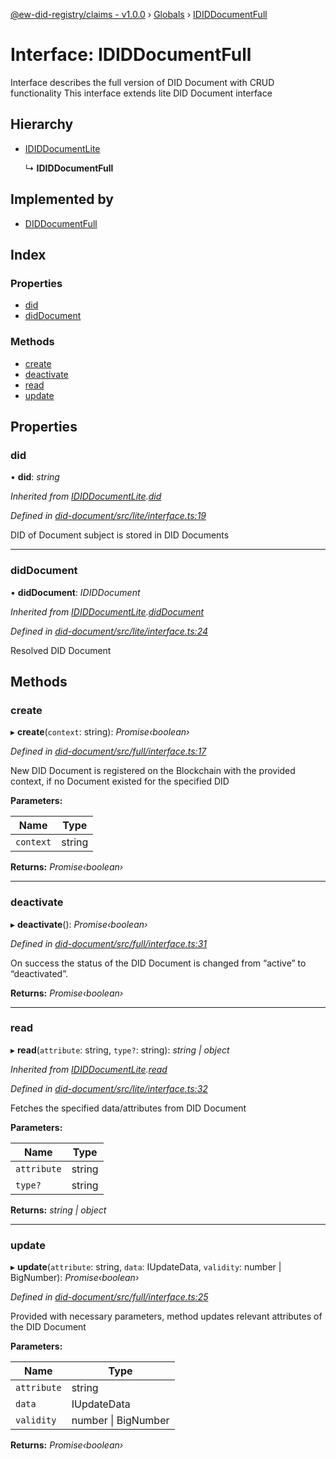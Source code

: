 [@ew-did-registry/claims - v1.0.0](../README.md) › [Globals](../globals.md) › [IDIDDocumentFull](ididdocumentfull.md)

# Interface: IDIDDocumentFull

Interface describes the full version of DID Document with CRUD functionality
This interface extends lite DID Document interface

## Hierarchy

* [IDIDDocumentLite](ididdocumentlite.md)

  ↳ **IDIDDocumentFull**

## Implemented by

* [DIDDocumentFull](../classes/diddocumentfull.md)

## Index

### Properties

* [did](ididdocumentfull.md#did)
* [didDocument](ididdocumentfull.md#diddocument)

### Methods

* [create](ididdocumentfull.md#create)
* [deactivate](ididdocumentfull.md#deactivate)
* [read](ididdocumentfull.md#read)
* [update](ididdocumentfull.md#update)

## Properties

###  did

• **did**: *string*

*Inherited from [IDIDDocumentLite](ididdocumentlite.md).[did](ididdocumentlite.md#did)*

*Defined in [did-document/src/lite/interface.ts:19](https://github.com/energywebfoundation/ew-did-registry/blob/5e08895/packages/did-document/src/lite/interface.ts#L19)*

DID of Document subject is stored in DID Documents

___

###  didDocument

• **didDocument**: *IDIDDocument*

*Inherited from [IDIDDocumentLite](ididdocumentlite.md).[didDocument](ididdocumentlite.md#diddocument)*

*Defined in [did-document/src/lite/interface.ts:24](https://github.com/energywebfoundation/ew-did-registry/blob/5e08895/packages/did-document/src/lite/interface.ts#L24)*

Resolved DID Document

## Methods

###  create

▸ **create**(`context`: string): *Promise‹boolean›*

*Defined in [did-document/src/full/interface.ts:17](https://github.com/energywebfoundation/ew-did-registry/blob/5e08895/packages/did-document/src/full/interface.ts#L17)*

New DID Document is registered on the Blockchain with the provided context,
if no Document existed for the specified DID

**Parameters:**

Name | Type |
------ | ------ |
`context` | string |

**Returns:** *Promise‹boolean›*

___

###  deactivate

▸ **deactivate**(): *Promise‹boolean›*

*Defined in [did-document/src/full/interface.ts:31](https://github.com/energywebfoundation/ew-did-registry/blob/5e08895/packages/did-document/src/full/interface.ts#L31)*

On success the status of the DID Document is changed from “active” to “deactivated”.

**Returns:** *Promise‹boolean›*

___

###  read

▸ **read**(`attribute`: string, `type?`: string): *string | object*

*Inherited from [IDIDDocumentLite](ididdocumentlite.md).[read](ididdocumentlite.md#read)*

*Defined in [did-document/src/lite/interface.ts:32](https://github.com/energywebfoundation/ew-did-registry/blob/5e08895/packages/did-document/src/lite/interface.ts#L32)*

Fetches the specified data/attributes from DID Document

**Parameters:**

Name | Type |
------ | ------ |
`attribute` | string |
`type?` | string |

**Returns:** *string | object*

___

###  update

▸ **update**(`attribute`: string, `data`: IUpdateData, `validity`: number | BigNumber): *Promise‹boolean›*

*Defined in [did-document/src/full/interface.ts:25](https://github.com/energywebfoundation/ew-did-registry/blob/5e08895/packages/did-document/src/full/interface.ts#L25)*

Provided with necessary parameters, method updates relevant attributes of the DID Document

**Parameters:**

Name | Type |
------ | ------ |
`attribute` | string |
`data` | IUpdateData |
`validity` | number &#124; BigNumber |

**Returns:** *Promise‹boolean›*
